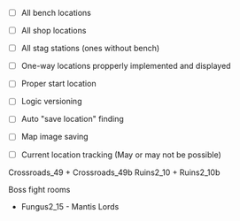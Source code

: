 - [ ] All bench locations
- [ ] All shop locations
- [ ] All stag stations (ones without bench)
- [ ] One-way locations propperly implemented and displayed
- [ ] Proper start location
- [ ] Logic versioning
- [ ] Auto "save location" finding
- [ ] Map image saving
- [ ] Current location tracking (May or may not be possible)


Crossroads_49 + Crossroads_49b
Ruins2_10 + Ruins2_10b


Boss fight rooms
- Fungus2_15 - Mantis Lords